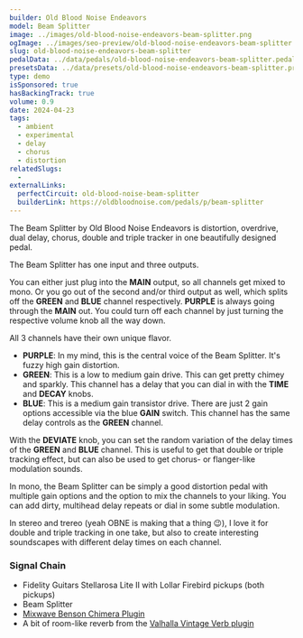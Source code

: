 ```yaml
---
builder: Old Blood Noise Endeavors
model: Beam Splitter
image: ../images/old-blood-noise-endeavors-beam-splitter.png
ogImage: ../images/seo-preview/old-blood-noise-endeavors-beam-splitter.jpeg
slug: old-blood-noise-endeavors-beam-splitter
pedalData: ../data/pedals/old-blood-noise-endeavors-beam-splitter.pedal.json
presetsData: ../data/presets/old-blood-noise-endeavors-beam-splitter.presets.json
type: demo
isSponsored: true
hasBackingTrack: true
volume: 0.9
date: 2024-04-23
tags:
  - ambient
  - experimental
  - delay
  - chorus
  - distortion
relatedSlugs:
  -
externalLinks:
  perfectCircuit: old-blood-noise-beam-splitter
  builderLink: https://oldbloodnoise.com/pedals/p/beam-splitter
---
```


The Beam Splitter by Old Blood Noise Endeavors is distortion, overdrive, dual delay, chorus, double and triple tracker in one beautifully designed pedal.

The Beam Splitter has one input and three outputs.

You can either just plug into the **MAIN** output, so all channels get mixed to mono. Or you go out of the second and/or third output as well, which splits off the **GREEN** and **BLUE** channel respectively. **PURPLE** is always going through the **MAIN** out. You could turn off each channel by just turning the respective volume knob all the way down.

All 3 channels have their own unique flavor.

- **PURPLE**: In my mind, this is the central voice of the Beam Splitter. It's fuzzy high gain distortion.
- **GREEN**: This is a low to medium gain drive. This can get pretty chimey and sparkly. This channel has a delay that you can dial in with the **TIME** and **DECAY** knobs.
- **BLUE**: This is a medium gain transistor drive. There are just 2 gain options accessible via the blue **GAIN** switch. This channel has the same delay controls as the **GREEN** channel.

With the **DEVIATE** knob, you can set the random variation of the delay times of the **GREEN** and **BLUE** channel. This is useful to get that double or triple tracking effect, but can also be used to get chorus- or flanger-like modulation sounds.

In mono, the Beam Splitter can be simply a good distortion pedal with multiple gain options and the option to mix the channels to your liking. You can add dirty, multihead delay repeats or dial in some subtle modulation.

In stereo and trereo (yeah OBNE is making that a thing 😉), I love it for double and triple tracking in one take, but also to create interesting soundscapes with different delay times on each channel.

### Signal Chain

- Fidelity Guitars Stellarosa Lite II with Lollar Firebird pickups (both pickups)
- Beam Splitter
- [Mixwave Benson Chimera Plugin](https://www.mixwave.net/products/benson-chimera)
- A bit of room-like reverb from the [Valhalla Vintage Verb plugin](https://valhalladsp.com/shop/reverb/valhalla-vintage-verb/)
